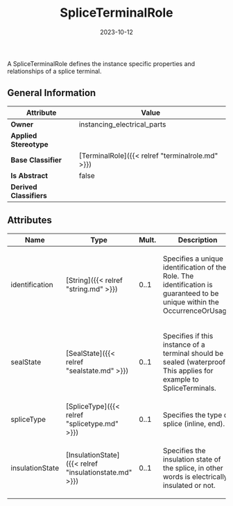 ﻿---
title: SpliceTerminalRole
toc: false
type: specs
date: "2023-10-12"
draft: false
specification: VEC
version: 2.1.0
documentType: "Recommendation"
elementType: Class
classes:
  - SpliceTerminalRole
menu_name: vec-2.1.0
---
<p>A SpliceTerminalRole defines the instance specific properties and relationships of a splice terminal. </p>

## General Information

| Attribute               | Value |
|-------------------------|-------|
| **Owner**               | instancing_electrical_parts |
| **Applied Stereotype**  |   |
| **Base Classifier**     | [TerminalRole]({{< relref "terminalrole.md" >}})<br/>  |
| **Is Abstract**         | false |
| **Derived Classifiers** |   |

## Attributes
|  Name  |  Type  |  Mult.  |  Description  |  Owning Classifier  |
|--------|--------|---------|---------------|--------------|
|identification| [String]({{< relref "string.md" >}}) | 0..1 | <p> Specifies a unique identification of the Role. The identification is guaranteed to be unique within the OccurrenceOrUsage.      </p> | [Role]({{< relref "role.md" >}}) |
|sealState| [SealState]({{< relref "sealstate.md" >}}) | 0..1 | <p>Specifies if this instance of a terminal should be sealed (waterproof). This applies for example to SpliceTerminals.  </p> | [TerminalRole]({{< relref "terminalrole.md" >}}) |
|spliceType| [SpliceType]({{< relref "splicetype.md" >}}) | 0..1 | <p>Specifies the type of splice (inline, end).  </p> | [SpliceTerminalRole]({{< relref "spliceterminalrole.md" >}}) |
|insulationState| [InsulationState]({{< relref "insulationstate.md" >}}) | 0..1 | <p>Specifies the insulation state of the splice, in other words is electrically insulated or not.  </p> | [SpliceTerminalRole]({{< relref "spliceterminalrole.md" >}}) |






